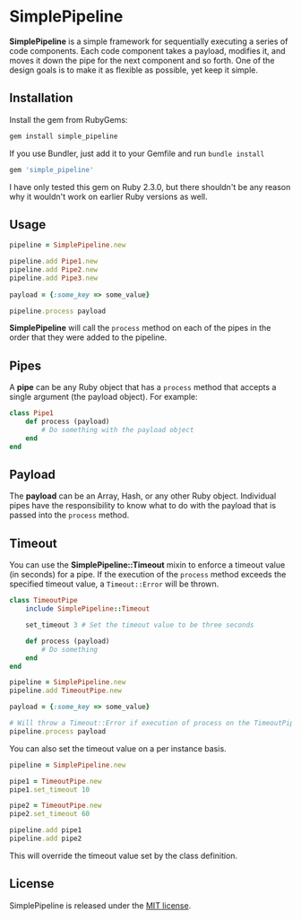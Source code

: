 # SimplePipeline

**SimplePipeline** is a simple framework for sequentially executing a series of code components. Each code component takes a payload, modifies it, and moves it down the pipe for the next component and so forth. One of the design goals is to make it as flexible as possible, yet keep it simple.

## Installation

Install the gem from RubyGems:

```bash
gem install simple_pipeline
```

If you use Bundler, just add it to your Gemfile and run `bundle install`

```ruby
gem 'simple_pipeline'
```

I have only tested this gem on Ruby 2.3.0, but there shouldn't be any reason why it wouldn't work on earlier Ruby versions as well.

## Usage

```ruby
pipeline = SimplePipeline.new

pipeline.add Pipe1.new
pipeline.add Pipe2.new
pipeline.add Pipe3.new
        
payload = {:some_key => some_value}

pipeline.process payload
```

**SimplePipeline** will call the ```process``` method on each of the pipes in the order that they were added to the pipeline.

## Pipes

A **pipe** can be any Ruby object that has a ```process``` method that accepts a single argument (the payload object). For example:

```ruby
class Pipe1
    def process (payload)
        # Do something with the payload object
    end
end
```

## Payload

The **payload** can be an Array, Hash, or any other Ruby object. Individual pipes have the responsibility to know what to do with the payload that is passed into the ```process``` method.

## Timeout

You can use the **SimplePipeline::Timeout** mixin to enforce a timeout value (in seconds) for a pipe. If the execution of the ```process``` method exceeds the specified timeout value, a ```Timeout::Error``` will be thrown.

```ruby
class TimeoutPipe
    include SimplePipeline::Timeout

    set_timeout 3 # Set the timeout value to be three seconds

    def process (payload)
        # Do something
    end
end

pipeline = SimplePipeline.new
pipeline.add TimeoutPipe.new

payload = {:some_key => some_value}

# Will throw a Timeout::Error if execution of process on the TimeoutPipe instance takes longer than 3 seconds
pipeline.process payload
```

You can also set the timeout value on a per instance basis.

```ruby
pipeline = SimplePipeline.new

pipe1 = TimeoutPipe.new
pipe1.set_timeout 10

pipe2 = TimeoutPipe.new
pipe2.set_timeout 60

pipeline.add pipe1
pipeline.add pipe2
```
This will override the timeout value set by the class definition.

## License
SimplePipeline is released under the [MIT license](MIT-LICENSE).
